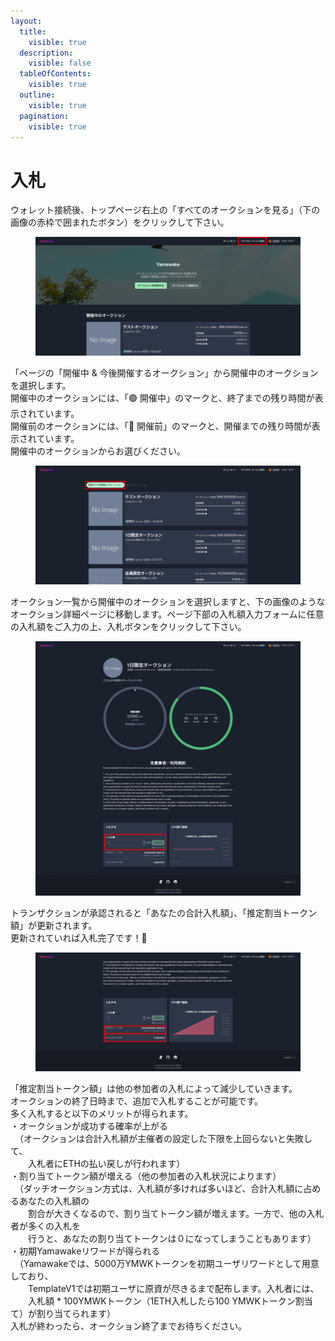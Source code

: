 ```yaml
---
layout:
  title:
    visible: true
  description:
    visible: false
  tableOfContents:
    visible: true
  outline:
    visible: true
  pagination:
    visible: true
---
```


# 入札

ウォレット接続後、トップページ右上の「すべてのオークションを見る」（下の画像の赤枠で囲まれたボタン）をクリックして下さい。

<figure><img src="../../../../.gitbook/assets/Group 1 (15).png" alt=""><figcaption></figcaption></figure>

「ページの「開催中 & 今後開催するオークション」から開催中のオークションを選択します。\
開催中のオークションには、「🟢 開催中」のマークと、終了までの残り時間が表示されています。\
開催前のオークションには、「🔵 開催前」のマークと、開催までの残り時間が表示されています。\
開催中のオークションからお選びください。

<figure><img src="../../../../.gitbook/assets/Group 1 (16).png" alt=""><figcaption></figcaption></figure>

オークション一覧から開催中のオークションを選択しますと、下の画像のようなオークション詳細ページに移動します。ページ下部の入札額入力フォームに任意の入札額をご入力の上、入札ボタンをクリックして下さい。

<figure><img src="../../../../.gitbook/assets/Group 1 (17).png" alt=""><figcaption></figcaption></figure>

トランザクションが承認されると「あなたの合計入札額」、「推定割当トークン額」が更新されます。\
更新されていれば入札完了です！🎉

<figure><img src="../../../../.gitbook/assets/Group 1 (19).png" alt=""><figcaption></figcaption></figure>

「推定割当トークン額」は他の参加者の入札によって減少していきます。\
オークションの終了日時まで、追加で入札することが可能です。\
多く入札すると以下のメリットが得られます。\
・オークションが成功する確率が上がる\
　（オークションは合計入札額が主催者の設定した下限を上回らないと失敗して、\
　　入札者にETHの払い戻しが行われます）\
・割り当てトークン額が増える（他の参加者の入札状況によります）\
　（ダッチオークション方式は、入札額が多ければ多いほど、合計入札額に占めるあなたの入札額の\
　　割合が大きくなるので、割り当てトークン額が増えます。一方で、他の入札者が多くの入札を\
　　行うと、あなたの割り当てトークンは０になってしまうこともあります）\
・初期Yamawakeリワードが得られる\
　（Yamawakeでは、5000万YMWKトークンを初期ユーザリワードとして用意しており、\
　　TemplateV1では初期ユーザに原資が尽きるまで配布します。入札者には、\
　　入札額 \* 100YMWKトークン（1ETH入札したら100 YMWKトークン割当て）が割り当てられます）\
入札が終わったら、オークション終了までお待ちください。
